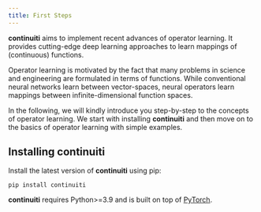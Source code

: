 ```yaml
---
title: First Steps
---
```


**continuiti** aims to implement recent advances of operator learning.
It provides cutting-edge deep learning approaches to learn mappings of
(continuous) functions.

Operator learning is motivated by the fact that many problems in science and
engineering are formulated in terms of functions.
While conventional neural networks learn between vector-spaces, neural operators
learn mappings between infinite-dimensional function spaces.

In the following, we will kindly introduce you step-by-step to the concepts of
operator learning. We start with installing **continuiti** and then move on
to the basics of operator learning with simple examples.


## Installing continuiti

Install the latest version of **continuiti** using pip:
```
pip install continuiti
```

**continuiti** requires Python>=3.9 and is built on top of
[PyTorch](https://pytorch.org/).
